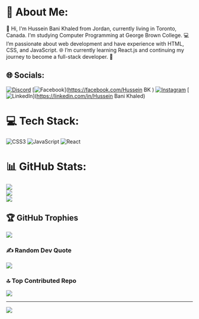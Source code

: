 # 💫 About Me:
👋 Hi, I'm Hussein Bani Khaled from Jordan, currently living in Toronto, Canada. I'm studying Computer Programming at George Brown College. 💻 I’m passionate about web development and have experience with HTML, CSS, and JavaScript. 🌐 I’m currently learning React.js and continuing my journey to become a full-stack developer. 🚀


## 🌐 Socials:
[![Discord](https://img.shields.io/badge/Discord-%237289DA.svg?logo=discord&logoColor=white)](https://discord.gg/hanson.2) [![Facebook](https://img.shields.io/badge/Facebook-%231877F2.svg?logo=Facebook&logoColor=white)](https://facebook.com/Hussein BK ) [![Instagram](https://img.shields.io/badge/Instagram-%23E4405F.svg?logo=Instagram&logoColor=white)](https://instagram.com/hanson.880) [![LinkedIn](https://img.shields.io/badge/LinkedIn-%230077B5.svg?logo=linkedin&logoColor=white)](https://linkedin.com/in/Hussein Bani Khaled) 

# 💻 Tech Stack:
![CSS3](https://img.shields.io/badge/css3-%231572B6.svg?style=for-the-badge&logo=css3&logoColor=white) ![JavaScript](https://img.shields.io/badge/javascript-%23323330.svg?style=for-the-badge&logo=javascript&logoColor=%23F7DF1E) ![React](https://img.shields.io/badge/react-%2320232a.svg?style=for-the-badge&logo=react&logoColor=%2361DAFB)
# 📊 GitHub Stats:
![](https://github-readme-stats.vercel.app/api?username=HansonBK&theme=dark&hide_border=false&include_all_commits=false&count_private=false)<br/>
![](https://github-readme-streak-stats.herokuapp.com/?user=HansonBK&theme=dark&hide_border=false)<br/>
![](https://github-readme-stats.vercel.app/api/top-langs/?username=HansonBK&theme=dark&hide_border=false&include_all_commits=false&count_private=false&layout=compact)

## 🏆 GitHub Trophies
![](https://github-profile-trophy.vercel.app/?username=HansonBK&theme=tokyonight&no-frame=true&no-bg=true&margin-w=4)

### ✍️ Random Dev Quote
![](https://quotes-github-readme.vercel.app/api?type=vetical&theme=dark)

### 🔝 Top Contributed Repo
![](https://github-contributor-stats.vercel.app/api?username=HansonBK&limit=5&theme=dark&combine_all_yearly_contributions=true)

---
[![](https://visitcount.itsvg.in/api?id=HansonBK&icon=7&color=0)](https://visitcount.itsvg.in)

<!-- Proudly created with GPRM ( https://gprm.itsvg.in ) -->
